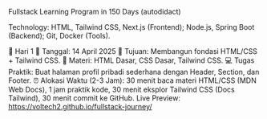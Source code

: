 Fullstack Learning Program in 150 Days (autodidact)

Technology: HTML, Tailwind CSS, Next.js (Frontend); Node.js, Spring Boot (Backend); Git, Docker (Tools).

🚀 Hari 1
📅 Tanggal: 14 April 2025
🎯 Tujuan: Membangun fondasi HTML/CSS + Tailwind CSS.
📌 Materi: HTML Dasar, CSS Dasar, Tailwind CSS.
💻 Tugas Praktik: Buat halaman profil pribadi sederhana dengan Header, Section, dan Footer.
⏰ Alokasi Waktu (2-3 Jam): 30 menit baca materi HTML/CSS (MDN Web Docs), 1 jam praktik kode, 30 menit eksplor Tailwind CSS (Docs Tailwind), 30 menit commit ke GitHub.
 Live Preview: https://voltech2.github.io/fullstack-journey/
